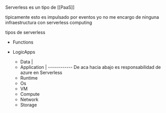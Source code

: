 Serverless es un tipo de [[PaaS]]

tipicamente esto es impulsado por eventos yo no me encargo de ninguna infraestructura con serverless computing

tipos de serverless
- Functions
- LogicApps


	- Data        |
	- Application |
	------------ De aca hacia abajo es responsabilidad de azure en Serverless
	- Runtime
	- Os
	- VM
	- Compute
	- Network
	- Storage